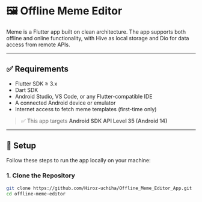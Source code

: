 # 🖼️ Offline Meme Editor

Meme is a Flutter app built on clean architecture. The app supports both offline and online functionality, with Hive as local storage and Dio for data access from remote APIs.

---

## ✅ Requirements

- Flutter SDK ≥ 3.x
- Dart SDK
- Android Studio, VS Code, or any Flutter-compatible IDE
- A connected Android device or emulator
- Internet access to fetch meme templates (first-time only)

> ✅ This app targets **Android SDK API Level 35 (Android 14)**

---

## 🔧 Setup

Follow these steps to run the app locally on your machine:

### 1. Clone the Repository

```bash
git clone https://github.com/Hiroz-uchiha/Offline_Meme_Editor_App.git
cd offline-meme-editor


